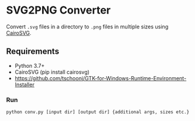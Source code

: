 # SVG2PNG Converter

Convert `.svg` files in a directory to `.png` files in multiple sizes using [CairoSVG](https://pypi.org/project/CairoSVG/).

## Requirements

- Python 3.7+
- CairoSVG (pip install cairosvg)
- https://github.com/tschoonj/GTK-for-Windows-Runtime-Environment-Installer

### Run

```
python conv.py [input dir] [output dir] {additional args, sizes etc.}
```
 
